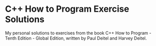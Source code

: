# C++ How to Program Exercise Solutions

My personal solutions to exercises from the book C++ How to Program - Tenth Edition - Global Edition, written by Paul Deitel and Harvey Deitel.
